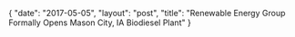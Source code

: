 {
   "date": "2017-05-05",
   "layout": "post",
   "title": "Renewable Energy Group Formally Opens Mason City, IA Biodiesel Plant"
}

